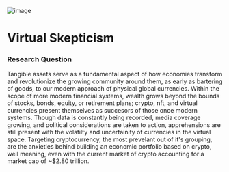 ![image](/assets/)
# Virtual Skepticism


###  Research Question
Tangible assets serve as a fundamental aspect of how economies transform and revolutionize the growing community around them, as early as bartering of goods, to our modern approach of physical global currencies. Within the scope of more modern financial systems, wealth grows beyond the bounds of stocks, bonds, equity, or retirement plans; crypto, nft, and virtual currencies present themselves as succesors of those once modern systems. Though data is constantly being recorded, media coverage growing, and political considerations are taken to action, apprehensions are still present with the volatilty and uncertainity of currencies in the virtual space. Targeting cryptocurrency, the most prevelant out of it's grouping, are the anxieties behind building an economic portfolio based on crypto, well meaning, even with the current market of crypto accounting for a market cap of ~$2.80 trillion.

